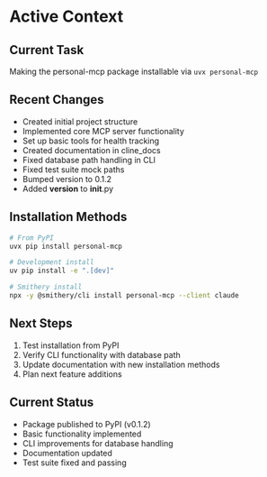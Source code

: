 # Active Context

## Current Task
Making the personal-mcp package installable via `uvx personal-mcp`

## Recent Changes
- Created initial project structure
- Implemented core MCP server functionality
- Set up basic tools for health tracking
- Created documentation in cline_docs
- Fixed database path handling in CLI
- Fixed test suite mock paths
- Bumped version to 0.1.2
- Added __version__ to __init__.py

## Installation Methods
```bash
# From PyPI
uvx pip install personal-mcp

# Development install
uv pip install -e ".[dev]"

# Smithery install
npx -y @smithery/cli install personal-mcp --client claude
```

## Next Steps
1. Test installation from PyPI
2. Verify CLI functionality with database path
3. Update documentation with new installation methods
4. Plan next feature additions

## Current Status
- Package published to PyPI (v0.1.2)
- Basic functionality implemented
- CLI improvements for database handling
- Documentation updated
- Test suite fixed and passing
